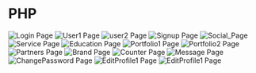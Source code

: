 # PHP
![Login Page](https://github.com/ayrin-anwar/PHP/blob/abf6bf5500617a206508125f56f6fe5275506827/Screenshot%20(453).png)
![User1 Page](https://github.com/ayrin-anwar/PHP/blob/abf6bf5500617a206508125f56f6fe5275506827/Screenshot%20(454).png)
![user2 Page](https://github.com/ayrin-anwar/PHP/blob/abf6bf5500617a206508125f56f6fe5275506827/Screenshot%20(455).png)
![Signup Page](https://github.com/ayrin-anwar/PHP/blob/abf6bf5500617a206508125f56f6fe5275506827/Screenshot%20(456).png)
![Social_Page](https://github.com/ayrin-anwar/PHP/blob/e8c403f04ae4d82b23fbe10eeb008cfd33188536/Screenshot%20(439).png)
![Service Page](https://github.com/ayrin-anwar/PHP/blob/b90b8461a18762e64c038e22a2ad3a6f3cb66bf8/Screenshot%20(440).png)
![Education Page](https://github.com/ayrin-anwar/PHP/blob/7f96d60a6e48df5d00de9b887e5470b43c6b737d/Screenshot%20(441).png)
![Portfolio1 Page](https://github.com/ayrin-anwar/PHP/blob/7f96d60a6e48df5d00de9b887e5470b43c6b737d/Screenshot%20(442).png)
![Portfolio2 Page](https://github.com/ayrin-anwar/PHP/blob/7f96d60a6e48df5d00de9b887e5470b43c6b737d/Screenshot%20(443).png)
![Partners Page](https://github.com/ayrin-anwar/PHP/blob/7f96d60a6e48df5d00de9b887e5470b43c6b737d/Screenshot%20(444).png)
![Brand Page](https://github.com/ayrin-anwar/PHP/blob/43e6375ce2db80df02293eead470d091b4b5ce76/Screenshot%20(445).png)
![Counter Page](https://github.com/ayrin-anwar/PHP/blob/43e6375ce2db80df02293eead470d091b4b5ce76/Screenshot%20(446).png)
![Message Page](https://github.com/ayrin-anwar/PHP/blob/43e6375ce2db80df02293eead470d091b4b5ce76/Screenshot%20(447).png)
![ChangePassword Page](https://github.com/ayrin-anwar/PHP/blob/a43c538c5b5799354fc689a409e35b21045714d1/Screenshot%20(448).png)
![EditProfile1 Page](https://github.com/ayrin-anwar/PHP/blob/a43c538c5b5799354fc689a409e35b21045714d1/Screenshot%20(449).png)
![EditProfile1 Page](https://github.com/ayrin-anwar/PHP/blob/a43c538c5b5799354fc689a409e35b21045714d1/Screenshot%20(450).png)


